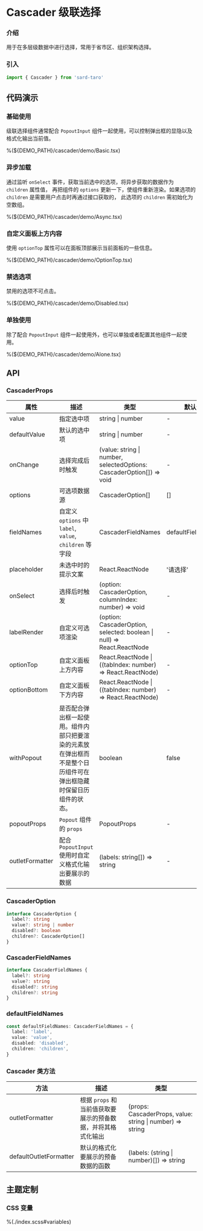 # Cascader 级联选择

### 介绍

用于在多层级数据中进行选择，常用于省市区、组织架构选择。

### 引入

```ts
import { Cascader } from 'sard-taro'
```

## 代码演示

### 基础使用

级联选择组件通常配合 `PopoutInput` 组件一起使用，可以控制弹出框的显隐以及格式化输出当前值。

%(${DEMO_PATH}/cascader/demo/Basic.tsx)

### 异步加载

通过监听 `onSelect` 事件，获取当前选中的选项，将异步获取的数据作为 `children` 属性值， 再把组件的 `options` 更新一下，使组件重新渲染。如果选项的 `children` 是需要用户点击时再通过接口获取的， 此选项的 `children` 需初始化为空数组。

%(${DEMO_PATH}/cascader/demo/Async.tsx)

### 自定义面板上方内容

使用 `optionTop` 属性可以在面板顶部展示当前面板的一些信息。

%(${DEMO_PATH}/cascader/demo/OptionTop.tsx)

### 禁选选项

禁用的选项不可点击。

%(${DEMO_PATH}/cascader/demo/Disabled.tsx)

### 单独使用

除了配合 `PopoutInput` 组件一起使用外，也可以单独或者配置其他组件一起使用。

%(${DEMO_PATH}/cascader/demo/Alone.tsx)

## API

### CascaderProps

| 属性            | 描述                                                                                                             | 类型                                                                   | 默认值            |
| --------------- | ---------------------------------------------------------------------------------------------------------------- | ---------------------------------------------------------------------- | ----------------- |
| value           | 指定选中项                                                                                                       | string \| number                                                       | -                 |
| defaultValue    | 默认的选中项                                                                                                     | string \| number                                                       | -                 |
| onChange        | 选择完成后时触发                                                                                                 | (value: string \| number, selectedOptions: CascaderOption[]) => void   | -                 |
| options         | 可选项数据源                                                                                                     | CascaderOption[]                                                       | []                |
| fieldNames      | 自定义 `options` 中 `label`, `value`, `children` 等字段                                                          | CascaderFieldNames                                                     | defaultFieldNames |
| placeholder     | 未选中时的提示文案                                                                                               | React.ReactNode                                                        | '请选择'          |
| onSelect        | 选择后时触发                                                                                                     | (option: CascaderOption, columnIndex: number) => void                  | -                 |
| labelRender     | 自定义可选项渲染                                                                                                 | (option: CascaderOption, selected: boolean \| null) => React.ReactNode | -                 |
| optionTop       | 自定义面板上方内容                                                                                               | React.ReactNode \| ((tabIndex: number) => React.ReactNode)             | -                 |
| optionBottom    | 自定义面板下方内容                                                                                               | React.ReactNode \| ((tabIndex: number) => React.ReactNode)             | -                 |
| withPopout      | 是否配合弹出框一起使用。组件内部只把要渲染的元素放在弹出框而不是整个日历组件可在弹出框隐藏时保留日历组件的状态。 | boolean                                                                | false             |
| popoutProps     | `Popout` 组件的 `props`                                                                                          | PopoutProps                                                            | -                 |
| outletFormatter | 配合 `PopoutInput` 使用时自定义格式化输出要展示的数据                                                            | (labels: string[]) => string                                           | -                 |

### CascaderOption

```ts
interface CascaderOption {
  label?: string
  value?: string | number
  disabled?: boolean
  children?: CascaderOption[]
}
```

### CascaderFieldNames

```ts
interface CascaderFieldNames {
  label?: string
  value?: string
  disabled?: string
  children?: string
}
```

### defaultFieldNames

```ts
const defaultFieldNames: CascaderFieldNames = {
  label: 'label',
  value: 'value',
  disabled: 'disabled',
  children: 'children',
}
```

### Cascader 类方法

| 方法                   | 描述                                                        | 类型                                                      |
| ---------------------- | ----------------------------------------------------------- | --------------------------------------------------------- |
| outletFormatter        | 根据 `props` 和当前值获取要展示的预备数据，并将其格式化输出 | (props: CascaderProps, value: string \| number) => string |
| defaultOutletFormatter | 默认的格式化要展示的预备数据的函数                          | (labels: (string \| number)[]) => string                  |

## 主题定制

### CSS 变量

%(./index.scss#variables)
